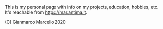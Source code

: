 This is my personal page with info on my projects, education, hobbies, etc.
It's reachable from https://mar.antima.it.

(C) Gianmarco Marcello 2020
